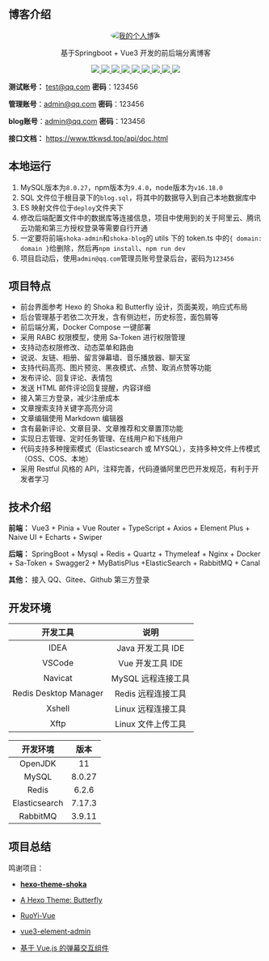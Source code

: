 ## 博客介绍

<p align="center">
  <a href="https://www.ttkwsd.top">
    <img src="https://avatars.githubusercontent.com/u/69883652?v=4" alt="我的个人博客"   style="border-radius: 50%;">
  </a>
</p>


<p align="center">
   基于Springboot + Vue3 开发的前后端分离博客
</p>

<p align="center">
   <a target="_blank" href="https://github.com/ttkican/Blog">
      <img src="https://img.shields.io/badge/JDK-11-green"/>
      <img src="https://img.shields.io/badge/springboot-2.6.14-green"/>
      <img src="https://img.shields.io/badge/saToken-1.34.0-green"/>
      <img src="https://img.shields.io/badge/vue-3.x-green"/>
      <img src="https://img.shields.io/badge/mysql-8.0.27-green"/>
      <img src="https://img.shields.io/badge/mybatis--plus-3.5.2-green"/>
      <img src="https://img.shields.io/badge/redis-6.2.6-green"/>
      <img src="https://img.shields.io/badge/elasticsearch-7.17.3-green"/>
      <img src="https://img.shields.io/badge/rabbitmq-3.9.11-green"/>
   </a>
</p>


**测试账号：** test@qq.com **密码**：123456

**管理账号**：admin@qq.com **密码**：123456

**blog账号**：admin@qq.com **密码**：123456

**接口文档：** https://www.ttkwsd.top/api/doc.html



## 本地运行

1. MySQL版本为`8.0.27`，npm版本为`9.4.0`，node版本为`v16.18.0`
2. SQL 文件位于根目录下的`blog.sql`，将其中的数据导入到自己本地数据库中
3. ES 映射文件位于`deploy`文件夹下
4. 修改后端配置文件中的数据库等连接信息，项目中使用到的关于阿里云、腾讯云功能和第三方授权登录等需要自行开通
5. 一定要将前端`shoka-admin`和`shoka-blog`的 utils 下的 token.ts 中的`{ domain: domain }`给删除，然后再`npm install`、`npm run dev`
6. 项目启动后，使用`admin@qq.com`管理员账号登录后台，密码为`123456`

## 项目特点

- 前台界面参考 Hexo 的 Shoka 和 Butterfly 设计，页面美观，响应式布局
- 后台管理基于若依二次开发，含有侧边栏，历史标签，面包屑等
- 前后端分离，Docker Compose 一键部署
- 采用 RABC 权限模型，使用 Sa-Token 进行权限管理
- 支持动态权限修改、动态菜单和路由
- 说说、友链、相册、留言弹幕墙、音乐播放器、聊天室
- 支持代码高亮、图片预览、黑夜模式、点赞、取消点赞等功能
- 发布评论、回复评论、表情包
- 发送 HTML 邮件评论回复提醒，内容详细
- 接入第三方登录，减少注册成本
- 文章搜索支持关键字高亮分词
- 文章编辑使用 Markdown 编辑器
- 含有最新评论、文章目录、文章推荐和文章置顶功能
- 实现日志管理、定时任务管理、在线用户和下线用户
- 代码支持多种搜索模式（Elasticsearch 或 MYSQL），支持多种文件上传模式（OSS、COS、本地）
- 采用 Restful 风格的 API，注释完善，代码遵循阿里巴巴开发规范，有利于开发者学习

## 技术介绍

**前端：** Vue3 + Pinia + Vue Router + TypeScript + Axios + Element Plus + Naive UI + Echarts + Swiper

**后端：** SpringBoot + Mysql + Redis + Quartz + Thymeleaf + Nginx + Docker + Sa-Token + Swagger2 + MyBatisPlus +ElasticSearch + RabbitMQ + Canal

**其他：** 接入 QQ、Gitee、Github 第三方登录

## 开发环境

|          开发工具           |          说明          |
|:-----------------------:|:--------------------:|
|          IDEA           |    Java 开发工具 IDE     |
|         VSCode          |     Vue 开发工具 IDE     |
|         Navicat         |     MySQL 远程连接工具     |
|  Redis Desktop Manager  |     Redis 远程连接工具     |
|         Xshell          |     Linux 远程连接工具     |
|          Xftp           |     Linux 文件上传工具     |

|   开发环境    |  版本  |
|:-------------:|:------:|
|    OpenJDK    |   11   |
|     MySQL     | 8.0.27 |
|     Redis     | 6.2.6  |
| Elasticsearch | 7.17.3 |
|   RabbitMQ    | 3.9.11 |



## 项目总结

鸣谢项目：

- **[hexo-theme-shoka](https://github.com/amehime/hexo-theme-shoka)**

- [A Hexo Theme: Butterfly](https://github.com/jerryc127/hexo-theme-butterfly)

- [RuoYi-Vue](https://gitee.com/y_project/RuoYi-Vue)

- [vue3-element-admin](https://github.com/youlaitech/vue3-element-admin)

- [基于 Vue.js 的弹幕交互组件](https://github.com/hellodigua/vue-danmaku)

  
